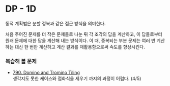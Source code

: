 # DP - 1D

동적 계획법은 분할 정복과 같은 접근 방식을 의미한다.

처음 주어진 문제를 더 작은 문제들로 나눈 뒤 각 조각의 답을 계산하고, 이 답들로부터 원래 문제에 대한 답을 계산해 내는 방식이다. 이 때, 중복되는 부분 문제는 여러 번 계산하는 대신 한 번만 계산하고 계산 결과를 재활용함으로써 속도를 향상시킨다.

### 복습해 볼 문제

- [790. Domino and Tromino Tiling](https://leetcode.com/problems/domino-and-tromino-tiling)  
생각지도 못한 케이스와 점화식을 세우기 까지의 과정이 어렵다. (4/5)
